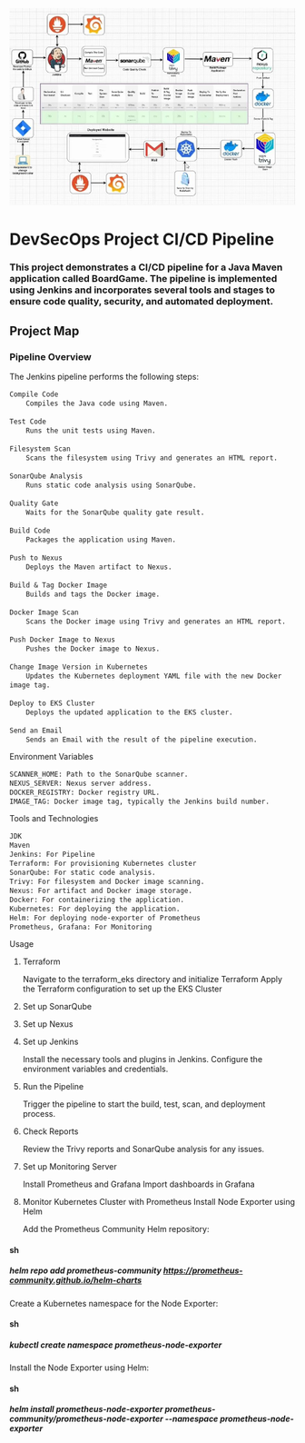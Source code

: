 ![Alt text](DevSecOps.jpeg)

# DevSecOps Project CI/CD Pipeline

### This project demonstrates a CI/CD pipeline for a Java Maven application called BoardGame. The pipeline is implemented using Jenkins and incorporates several tools and stages to ensure code quality, security, and automated deployment.
## Project Map
### Pipeline Overview

The Jenkins pipeline performs the following steps:

    Compile Code
        Compiles the Java code using Maven.

    Test Code
        Runs the unit tests using Maven.

    Filesystem Scan
        Scans the filesystem using Trivy and generates an HTML report.

    SonarQube Analysis
        Runs static code analysis using SonarQube.

    Quality Gate
        Waits for the SonarQube quality gate result.

    Build Code
        Packages the application using Maven.

    Push to Nexus
        Deploys the Maven artifact to Nexus.

    Build & Tag Docker Image
        Builds and tags the Docker image.

    Docker Image Scan
        Scans the Docker image using Trivy and generates an HTML report.

    Push Docker Image to Nexus
        Pushes the Docker image to Nexus.

    Change Image Version in Kubernetes
        Updates the Kubernetes deployment YAML file with the new Docker image tag.

    Deploy to EKS Cluster
        Deploys the updated application to the EKS cluster.

    Send an Email
        Sends an Email with the result of the pipeline execution.

Environment Variables

    SCANNER_HOME: Path to the SonarQube scanner.
    NEXUS_SERVER: Nexus server address.
    DOCKER_REGISTRY: Docker registry URL.
    IMAGE_TAG: Docker image tag, typically the Jenkins build number.

Tools and Technologies

    JDK
    Maven
    Jenkins: For Pipeline
    Terraform: For provisioning Kubernetes cluster
    SonarQube: For static code analysis.
    Trivy: For filesystem and Docker image scanning.
    Nexus: For artifact and Docker image storage.
    Docker: For containerizing the application.
    Kubernetes: For deploying the application.
    Helm: For deploying node-exporter of Prometheus
    Prometheus, Grafana: For Monitoring

Usage
1. Terraform

    Navigate to the terraform_eks directory and initialize Terraform
    Apply the Terraform configuration to set up the EKS Cluster

2. Set up SonarQube
3. Set up Nexus
4. Set up Jenkins

    Install the necessary tools and plugins in Jenkins.
    Configure the environment variables and credentials.

5. Run the Pipeline

    Trigger the pipeline to start the build, test, scan, and deployment process.

6. Check Reports

    Review the Trivy reports and SonarQube analysis for any issues.

7. Set up Monitoring Server

    Install Prometheus and Grafana
    Import dashboards in Grafana

8. Monitor Kubernetes Cluster with Prometheus
Install Node Exporter using Helm

    Add the Prometheus Community Helm repository:

 ####   sh

##### helm repo add prometheus-community https://prometheus-community.github.io/helm-charts

Create a Kubernetes namespace for the Node Exporter:

#### sh

##### kubectl create namespace prometheus-node-exporter

Install the Node Exporter using Helm:

#### sh

##### helm install prometheus-node-exporter prometheus-community/prometheus-node-exporter --namespace prometheus-node-exporter

